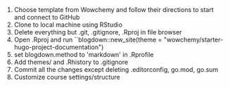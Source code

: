## 

1. Choose template from Wowchemy and follow their directions to start and connect to GitHub
2. Clone to local machine using RStudio
3. Delete everything but .git, .gitignore, .Rproj in file browser
4. Open .Rproj and run ``blogdown::new_site(theme = "wowchemy/starter-hugo-project-documentation")
5. set blogdown.method to 'markdown' in .Rprofile
6. Add themes/ and .Rhistory to .gitignore
7. Commit all the changes except deleting .editorconfig, go.mod, go.sum
8. Customize course settings/structure